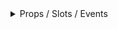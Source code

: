 <details class="my-2 mb-4">
<summary>Props / Slots / Events </summary>
<div class="px-4">
<br/>

## Props

| Prop name         | Description | Type                                            | Values | Default                      |
| ----------------- | ----------- | ----------------------------------------------- | ------ | ---------------------------- |
| placeholder       |             | string                                          | -      | () => 'Browse your computer' |
| getFileUrlAction  |             | (fileName: string) => Promise<[string, string]> | -      |                              |
| autoUploadToBlob  |             | boolean                                         | -      | true                         |
| acceptedFileTypes |             | string                                          | -      |                              |
| maxFileSize       |             | number                                          | -      |                              |
| multiple          |             | boolean                                         | -      | true                         |
| maxFileInput      |             | number                                          | -      | null                         |

## Events

| Event name | Properties | Description |
| ---------- | ---------- | ----------- |
| input      |            |

## Slots

| Name    | Description | Bindings |
| ------- | ----------- | -------- |
| message |             |          |

          ---

<hr/>

</div>
</details>
